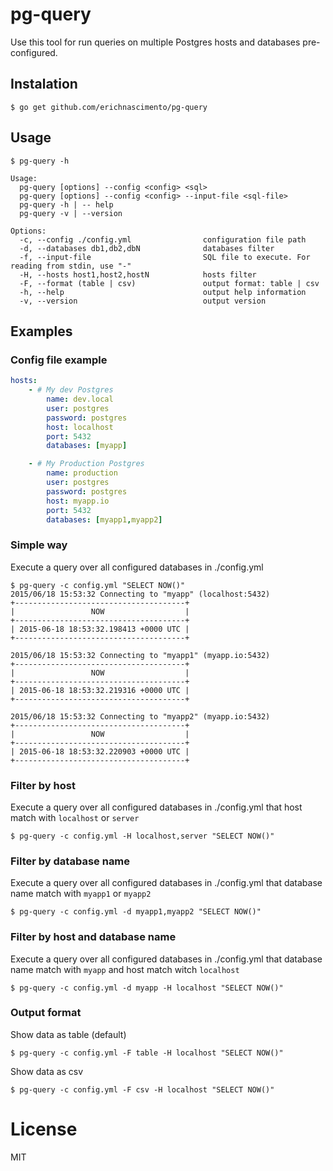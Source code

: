 # pg-query

Use this tool for run queries on multiple Postgres hosts and databases pre-configured.

## Instalation

```
$ go get github.com/erichnascimento/pg-query
```

## Usage
```
$ pg-query -h

Usage:
  pg-query [options] --config <config> <sql>
  pg-query [options] --config <config> --input-file <sql-file>
  pg-query -h | -- help
  pg-query -v | --version

Options:
  -c, --config ./config.yml                configuration file path
  -d, --databases db1,db2,dbN              databases filter
  -f, --input-file                         SQL file to execute. For reading from stdin, use "-"
  -H, --hosts host1,host2,hostN            hosts filter
  -F, --format (table | csv)               output format: table | csv
  -h, --help                               output help information
  -v, --version                            output version

```

## Examples

### Config file example
```yaml
hosts:
    - # My dev Postgres
        name: dev.local
        user: postgres
        password: postgres
        host: localhost
        port: 5432
        databases: [myapp]

    - # My Production Postgres
        name: production
        user: postgres
        password: postgres
        host: myapp.io
        port: 5432
        databases: [myapp1,myapp2]
```

### Simple way
Execute a query over all configured databases in ./config.yml
```
$ pg-query -c config.yml "SELECT NOW()"
2015/06/18 15:53:32 Connecting to "myapp" (localhost:5432)
+--------------------------------------+
|                 NOW                  |
+--------------------------------------+
| 2015-06-18 18:53:32.198413 +0000 UTC |
+--------------------------------------+

2015/06/18 15:53:32 Connecting to "myapp1" (myapp.io:5432)
+--------------------------------------+
|                 NOW                  |
+--------------------------------------+
| 2015-06-18 18:53:32.219316 +0000 UTC |
+--------------------------------------+

2015/06/18 15:53:32 Connecting to "myapp2" (myapp.io:5432)
+--------------------------------------+
|                 NOW                  |
+--------------------------------------+
| 2015-06-18 18:53:32.220903 +0000 UTC |
+--------------------------------------+
```

### Filter by host
Execute a query over all configured databases in ./config.yml that host match with `localhost` or `server`
```
$ pg-query -c config.yml -H localhost,server "SELECT NOW()"
```


### Filter by database name

Execute a query over all configured databases in ./config.yml that database name match with `myapp1` or `myapp2`

```
$ pg-query -c config.yml -d myapp1,myapp2 "SELECT NOW()"
```

### Filter by host and database name

Execute a query over all configured databases in ./config.yml that database name match with `myapp` and host match witch `localhost`

```
$ pg-query -c config.yml -d myapp -H localhost "SELECT NOW()"
```

### Output format

Show data as table (default)

```
$ pg-query -c config.yml -F table -H localhost "SELECT NOW()"
```

Show data as csv

```
$ pg-query -c config.yml -F csv -H localhost "SELECT NOW()"
```


# License

MIT
